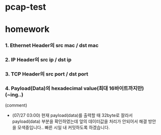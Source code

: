 pcap-test
===
# homework

### 1. Ethernet Header의 src mac / dst mac
### 2. IP Header의 src ip / dst ip
### 3. TCP Header의 src port / dst port
### 4. Payload(Data)의 hexadecimal value(최대 16바이트까지만)(~ing..)

(comment)
+ (07/27 03:00) 현재 payload(data)를 출력할 때 32byte로 잘라서 payload(data) 부분을 확인하였는데 앞의 데이터값을 처리가 안되어서 해결 방안을 모색중입니다.. 빠른 시일 내 커밋하도록 하겠습니다.
